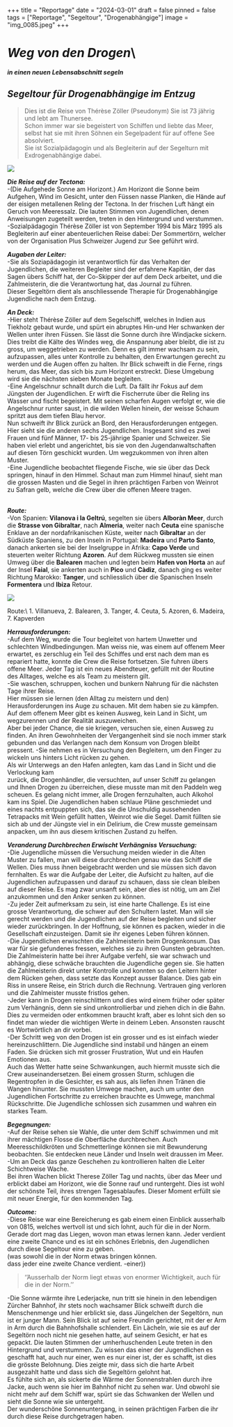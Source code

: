 +++
title = "Reportage"
date = "2024-03-01"
draft = false
pinned = false
tags = ["Reportage", "Segeltour", "Drogenabhängige"]
image = "img_0085.jpeg"
+++
# ***Weg von den Drogen***\
***in einen neuen Lebensabschnitt segeln*** 

## ***Segeltour für Drogenabhängige im Entzug***

> Dies ist die Reise von Thérèse Zöller (Pseudonym) Sie ist 73 jährig und lebt am Thunersee. \
> Schon immer war sie begeistert von Schiffen und liebte das Meer, selbst hat sie mit ihren Söhnen ein Segelpadent für auf offene See absolviert.\
> Sie ist Sozialpädagogin und als Begleiterin auf der Segelturn mit Exdrogenabhängige dabei.

![](img_0085.jpeg)

***Die Reise auf der Tectona:***\
-(Die Aufgehede Sonne am Horizont.) Am Horizont die Sonne beim Aufgehen, Wind im Gesicht, unter den Füssen nasse Planken, die Hände auf der eisigen metallenen Reling der Tectona. In der frischen Luft hängt ein Geruch von Meeressalz. Die lauten Stimmen von Jugendlichen, denen Anweisungen zugeteilt werden, treten in den Hintergrund und verstummen.\
-Sozialpädagogin Thérèse Zöller ist von September 1994 bis März 1995 als Begleiterin auf einer abenteuerlichen Reise dabei: Der Sommertörn, welcher von der Organisation Plus Schweizer Jugend zur See geführt wird.  

***Augaben der Leiter:***\
-Sie als Soziapädagogin ist verantwortlich für das Verhalten der Jugendlichen, die weiteren Begleiter sind der erfahrene Kapitän, der das Sagen übers Schiff hat, der Co-Skipper der auf dem Deck arbeitet, und die Zahlmeisterin, die die Verantwortung hat, das Journal zu führen.\
Dieser Segeltörn dient als anschliessende Therapie für Drogenabhängige Jugendliche nach dem Entzug.

***An Deck:*** \
-Hier steht Thérèse Zöller auf dem Segelschiff, welches in Indien aus Tiekholz gebaut wurde, und spürt ein abruptes Hin-und Her schwanken der Wellen unter ihren Füssen. Sie lässt die Sonne durch ihre Windjacke sickern. Dies treibt die Kälte des Windes weg, die Anspannung aber bleibt, die ist zu gross, um weggetrieben zu werden. Denn es gilt immer wachsam zu sein, aufzupassen, alles unter Kontrolle zu behalten, den Erwartungen gerecht zu werden und die Augen offen zu halten. Ihr Blick schweift in die Ferne, rings herum, das Meer, das sich bis zum Horizont erstreckt. Diese Umgebung wird sie die nächsten sieben Monate begleiten.\
-Eine Angelschnur schnallt durch die Luft. Da fällt ihr Fokus auf dem Jüngsten der Jugendlichen. Er wirft die Fischerrute über die Reling ins Wasser und fischt begeistert. Mit seinen scharfen Augen verfolgt er, wie die Angelschnur runter saust, in die wilden Wellen hinein, der weisse Schaum spritzt aus dem tiefen Blau hervor.\
Nun schweift ihr Blick zurück an Bord, den Herausforderungen entgegen.\
Hier sieht sie die anderen sechs Jugendlichen. Insgesamt sind es zwei Frauen und fünf Männer, 17- bis 25-jährige Spanier und Schweizer. Sie haben viel erlebt und angerichtet, bis sie von den Jugendanwaltschaften auf diesen Törn geschickt wurden. Um wegzukommen von ihren alten Muster.\
-Eine Jugendliche beobachtet fliegende Fische, wie sie über das Deck springen, hinauf in den Himmel. Schaut man zum Himmel hinauf, sieht man die grossen Masten und die Segel in ihren prächtigen Farben von Weinrot zu Safran gelb, welche die Crew über die offenen Meere tragen. 

\
***Route:***\
-Von Spanien: **Vilanova i la Geltrú**, segelten sie übers **Alboràn Meer**, durch die **Strasse von Gibraltar**, nach **Almeria**, weiter nach **Ceuta** eine spanische Enklave an der nordafrikanischen Küste, weiter nach **Gibraltar** an der Südküste Spaniens, zu den Inseln in Portugal: **Madeira** und **Parto Santo**, danach ankerten sie bei der Inselgruppe in Afrika: **Capo Verde** und steuerten weiter Richtung **Azoren**. Auf dem Rückweg mussten sie einen Umweg über die **Balearen** machen und legten beim **Hafen von Horta** an auf der Insel **Faial**, sie ankerten auch in **Pico** und **Càdiz**, danach ging es weiter Richtung Marokko: **Tanger**, und schliesslich über die Spanischen Inseln **Formentera** und **Ibiza** Retour.

![](img_0028.jpeg)

Route:\ 1. Villanueva, 2. Balearen, 3. Tanger, 4. Ceuta, 5. Azoren, 6. Madeira, 7. Kapverden 

***Herrausforderungen:***\
-Auf dem Weg, wurde die Tour begleitet von hartem Unwetter und schlechten Windbedingungen. Man weiss nie, was einem auf offenem Meer erwartet, es zerschlug ein Teil des Schiffes und erst nach dem man es repariert hatte, konnte die Crew die Reise fortsetzen. Sie fuhren übers offene Meer. Jeder Tag ist ein neues Abendteuer, gefüllt mit der Routine des Alltages, welche es als Team zu meistern gilt.\
-Sie waschen, schruppen, kochen und bunkern Nahrung für die nächsten Tage ihrer Reise.\
Hier müssen sie lernen (den Alltag zu meistern und den) Herausforderungen ins Auge zu schauen. Mit dem haben sie zu kämpfen. Auf dem offenem Meer gibt es keinen Ausweg, kein Land in Sicht, um wegzurennen und der Realität auszuweichen.\
Aber bei jeder Chance, die sie kriegen, versuchen sie, einen Ausweg zu finden. An ihren Gewohnheiten der Vergangenheit sind sie noch immer stark gebunden und das Verlangen nach dem Konsum von Drogen bleibt pressent. -Sie nehmen es in Versuchung den Begleitern, um den Finger zu wickeln uns hinters Licht rücken zu gehen.\
Als wir Unterwegs an den Hafen anlegten, kam das Land in Sicht und die Verlockung kam\
zurück, die Drogenhändler, die versuchten, auf unser Schiff zu gelangen und Ihnen Drogen zu überreichen, diese musste man mit den Paddeln weg scheuen. Es gelang nicht immer, alle Drogen fernzuhalten, auch Alkohol kam ins Spiel. Die Jugendlichen haben schlaue Pläne geschmiedet und eines nachts entpuppten sich, das sie die Unschuldig aussehenden Tetrapacks mit Wein gefüllt hatten, Weinrot wie die Segel. Damit füllten sie sich ab und der Jüngste viel in ein Delirium, die Crew musste gemeinsam anpacken, um ihn aus diesem kritischen Zustand zu helfen.

***Veranderung Durchbrechen Erwischt Verhängniss Versuchung:***\
-Die Jugendliche müssen die Versuchung meiden wieder in die Alten Muster zu fallen, man will diese durchbrechen genau wie das Schiff die Wellen. Dies muss ihnen beigebracht werden und sie müssen sich davon fernhalten. Es war die Aufgabe der Leiter, die Aufsicht zu halten, auf die Jugendlichen aufzupassen und darauf zu schauen, dass sie clean bleiben auf dieser Reise. Es mag zwar unsanft sein, aber dies ist nötig, um am Ziel anzukommen und den Anker senken zu können.\
-Zu jeder Zeit aufmerksam zu sein, ist eine harte Challenge. Es ist eine grosse Verantwortung, die schwer auf den Schultern lastet. Man will sie gerecht werden und die Jugendlichen auf der Reise begleiten und sicher wieder zurückbringen. In der Hoffnung, sie können es packen, wieder in die Gesellschaft einzusteigen. Damit sie ihr eigenes Leben führen können.\
-Die Jugendlichen erwischten die Zahlmeisterin beim Drogenkonsum. Das war für sie gefundenes fressen, welches sie zu ihren Gunsten gebrauchten. Die Zahlmeisterin hatte bei ihrer Aufgabe verfehl, sie war schwach und abhängig, diese schwäche brauchten die Jugendliche gegen sie. Sie hatten die Zahlmeisterin direkt unter Kontrolle und konnten so den Leitern hinter dem Rücken gehen, dass setzte das Konzept ausser Balance. Dies gab ein Riss in unsere Reise, ein Strich durch die Rechnung. Vertrauen ging verloren und die Zahlmeister musste fristlos gehen.\
-Jeder kann in Drogen reinschlittern und dies wird einem früher oder später zum Verhängnis, denn sie sind unkontrollierbar und ziehen dich in die Bahn. Dies zu vermeiden oder entkommen braucht kraft, aber es lohnt sich den so findet man wieder die wichtigen Werte in deinem Leben. Ansonsten rauscht es Wortwörtlich an dir vorbei.\
-Der Schritt weg von den Drogen ist ein grosser und es ist einfach wieder hereinzuschlittern. Die Jugendliche sind instabil und hängen an einem Faden. Sie drücken sich mit grosser Frustration, Wut und ein Haufen Emotionen aus.\
Auch das Wetter hatte seine Schwankungen, auch hiermit musste sich die Crew auseinandersetzen. Bei einem grossen Sturm, schlugen die Regentropfen in die Gesichter, es sah aus, als liefen ihnen Tränen die Wangen hinunter. Sie mussten Umwege machen, auch um unter den Jugendlichen Fortschritte zu erreichen brauchte es Umwege, manchmal Rückschritte. Die Jugendliche schlossen sich zusammen und wahren ein starkes Team.

***Begegnungen:***\
-Auf der Reise sehen sie Wahle, die unter dem Schiff schwimmen und mit ihrer mächtigen Flosse die Oberfläche durchbrechen. Auch Meeresschildkröten und Schmetterlinge können sie mit Bewunderung beobachten. Sie entdecken neue Länder und Inseln weit draussen im Meer.\
-Um an Deck das ganze Geschehen zu kontrollieren halten die Leiter Schichtweise Wache.\
Bei ihren Wachen blickt Therese Zöller Tag und nachts, über das Meer und erblickt dabei am Horizont, wie die Sonne rauf und runtergeht. Dies ist wohl der schönste Teil, ihres strengen Tagesablaufes. Dieser Moment erfüllt sie mit neuer Energie, für den kommenden Tag.

***Outcome:***\
-Diese Reise war eine Bereicherung es gab einem einen Einblick ausserhalb von 0815, welches wertvoll ist und sich lohnt, auch für die in der Norm. Gerade dort mag das Liegen, wovon man etwas lernen kann. Jeder verdient eine zweite Chance und es ist ein schönes Erlebnis, den Jugendlichen durch diese Segeltour eine zu geben.\
(was sowohl die in der Norm etwas bringen können.\
dass jeder eine zweite Chance verdient. -einer))

> ‘’Ausserhalb der Norm liegt etwas von enormer Wichtigkeit, auch für die in der Norm.’’

\-Die Sonne wärmte ihre Lederjacke, nun tritt sie hinein in den lebendigen Zürcher Bahnhof, ihr stets noch wachsamer Blick schweift durch die Menschenmenge und hier erblickt sie, dass Jüngelchen der Segeltörn, nun ist er junger Mann. Sein Blick ist auf seine Freundin gerichtet, mit der er Arm in Arm durch die Bahnhofshalle schlendert. Ein Lächeln, wie sie es auf der Segeltörn noch nicht nie gesehen hatte, auf seinem Gesicht, er hat es gepackt. Die lauten Stimmen der umherhuschenden Leute treten in den Hintergrund und verstummen. Zu wissen das einer der Jugendlichen es geschafft hat, auch nur einer, wen es nur einer ist, der es schafft, ist dies die grösste Belohnung. Dies zeigte mir, dass sich die harte Arbeit ausgezahlt hatte und dass sich die Segeltörn gelohnt hat.\
Es fühlte sich an, als sickerte die Wärme der Sonnenstrahlen durch ihre Jacke, auch wenn sie hier im Bahnhof nicht zu sehen war. Und obwohl sie nicht mehr auf dem Schiff war, spürt sie das Schwanken der Wellen und sieht die Sonne wie sie untergeht.\
Der wunderschöne Sonnenuntergang, in seinen prächtigen Farben die ihr durch diese Reise durchgetragen haben.